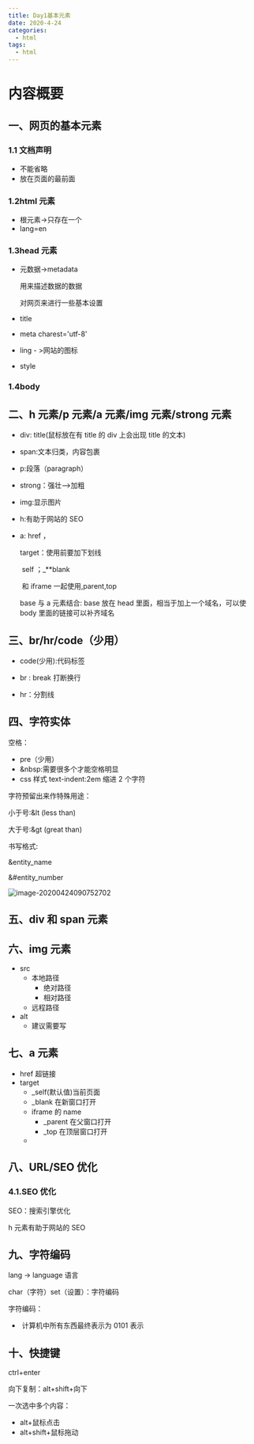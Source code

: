 ```yaml
---
title: Day1基本元素
date: 2020-4-24
categories:
  - html
tags:
  - html
---
```


<!-- more -->

# 内容概要

## 一、网页的基本元素

### 1.1 文档声明

- 不能省略
- 放在页面的最前面

### 1.2html 元素

- 根元素->只存在一个
- lang=en

### 1.3head 元素

- 元数据->metadata

  用来描述数据的数据

  对网页来进行一些基本设置

- title

- meta charest='utf-8'

- ling - >网站的图标

- style

### 1.4body

## 二、h 元素/p 元素/a 元素/img 元素/strong 元素

- div: title(鼠标放在有 title 的 div 上会出现 title 的文本)

- span:文本归类，内容包裹

- p:段落（paragraph）

- strong：强壮—>加粗

- img:显示图片

- h:有助于网站的 SEO

- a: href ，

  target：使用前要加下划线

  ​ self ；\_\*\*blank

  ​ 和 iframe 一起使用,parent,top

  base 与 a 元素结合: base 放在 head 里面，相当于加上一个域名，可以使 body 里面的链接可以补齐域名

## 三、br/hr/code（少用）

- code(少用):代码标签

- br : break 打断换行

- hr：分割线

## 四、字符实体

空格：

- pre（少用）
- &nbsp:需要很多个才能空格明显
- css 样式 text-indent:2em 缩进 2 个字符

字符预留出来作特殊用途：

小于号:&lt (less than)

大于号:&gt (great than)

书写格式:

&entity_name

&#entity_number

![image-20200424090752702](C:\Users\MengJiaXi\AppData\Roaming\Typora\typora-user-images\image-20200424090752702.png)

## 五、div 和 span 元素

## 六、img 元素

- src
  - 本地路径
    - 绝对路径
    - 相对路径
  - 远程路径
- alt
  - 建议需要写

## 七、a 元素

- href 超链接
- target
  - \_self(默认值)当前页面
  - \_blank 在新窗口打开
  - iframe 的 name
    - \_parent 在父窗口打开
    - \_top 在顶层窗口打开
  -

## 八、URL/SEO 优化

### 4.1.SEO 优化

SEO：搜索引擎优化

h 元素有助于网站的 SEO

## 九、字符编码

lang -> language 语言

char（字符）set（设置）：字符编码

字符编码：

- ​ 计算机中所有东西最终表示为 0101 表示

## 十、快捷键

ctrl+enter

向下复制：alt+shift+向下

一次选中多个内容：

- alt+鼠标点击
- alt+shift+鼠标拖动
